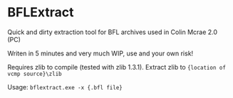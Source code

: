 # BFLExtract

Quick and dirty extraction tool for BFL archives used in Colin Mcrae 2.0 (PC)

Writen in 5 minutes and very much WIP, use and your own risk!

Requires zlib to compile (tested with zlib 1.3.1). Extract zlib to `{location of vcmp source}\zlib`

Usage: `bflextract.exe -x {.bfl file}`